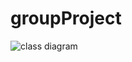 # groupProject
![class diagram](https://firebasestorage.googleapis.com/v0/b/firestorecrud-cdd76.appspot.com/o/course-management-system%2FScreenshot%20from%202020-01-05%2022-40-48.png?alt=media&token=6e2a0de0-2bb0-4a4c-9ad0-e0e9a4954c43)
